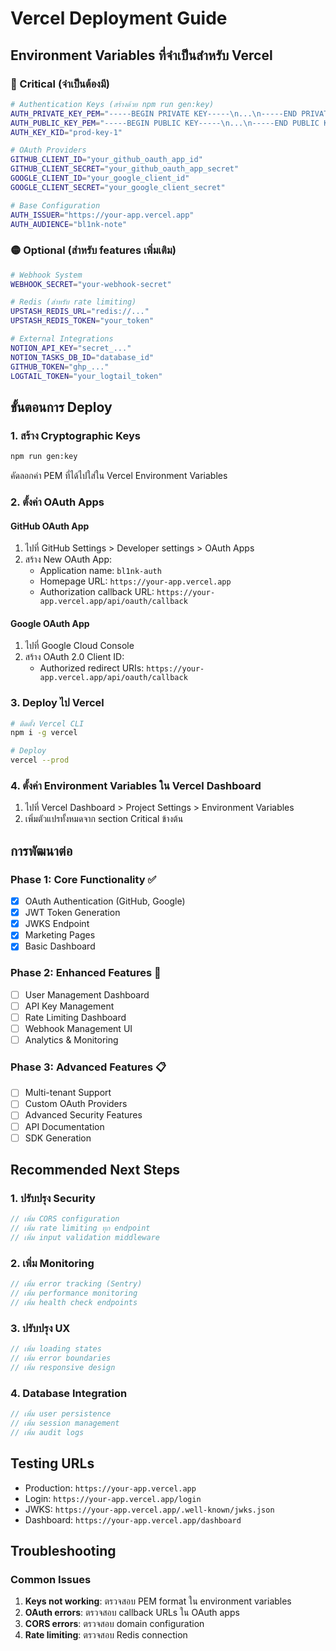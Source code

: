 # Vercel Deployment Guide

## Environment Variables ที่จำเป็นสำหรับ Vercel

### 🔴 Critical (จำเป็นต้องมี)
```bash
# Authentication Keys (สร้างด้วย npm run gen:key)
AUTH_PRIVATE_KEY_PEM="-----BEGIN PRIVATE KEY-----\n...\n-----END PRIVATE KEY-----"
AUTH_PUBLIC_KEY_PEM="-----BEGIN PUBLIC KEY-----\n...\n-----END PUBLIC KEY-----"
AUTH_KEY_KID="prod-key-1"

# OAuth Providers
GITHUB_CLIENT_ID="your_github_oauth_app_id"
GITHUB_CLIENT_SECRET="your_github_oauth_app_secret"
GOOGLE_CLIENT_ID="your_google_client_id"
GOOGLE_CLIENT_SECRET="your_google_client_secret"

# Base Configuration
AUTH_ISSUER="https://your-app.vercel.app"
AUTH_AUDIENCE="bl1nk-note"
```

### 🟡 Optional (สำหรับ features เพิ่มเติม)
```bash
# Webhook System
WEBHOOK_SECRET="your-webhook-secret"

# Redis (สำหรับ rate limiting)
UPSTASH_REDIS_URL="redis://..."
UPSTASH_REDIS_TOKEN="your_token"

# External Integrations
NOTION_API_KEY="secret_..."
NOTION_TASKS_DB_ID="database_id"
GITHUB_TOKEN="ghp_..."
LOGTAIL_TOKEN="your_logtail_token"
```

## ขั้นตอนการ Deploy

### 1. สร้าง Cryptographic Keys
```bash
npm run gen:key
```
คัดลอกค่า PEM ที่ได้ไปใส่ใน Vercel Environment Variables

### 2. ตั้งค่า OAuth Apps

#### GitHub OAuth App
1. ไปที่ GitHub Settings > Developer settings > OAuth Apps
2. สร้าง New OAuth App:
   - Application name: `bl1nk-auth`
   - Homepage URL: `https://your-app.vercel.app`
   - Authorization callback URL: `https://your-app.vercel.app/api/oauth/callback`

#### Google OAuth App
1. ไปที่ Google Cloud Console
2. สร้าง OAuth 2.0 Client ID:
   - Authorized redirect URIs: `https://your-app.vercel.app/api/oauth/callback`

### 3. Deploy ไป Vercel
```bash
# ติดตั้ง Vercel CLI
npm i -g vercel

# Deploy
vercel --prod
```

### 4. ตั้งค่า Environment Variables ใน Vercel Dashboard
1. ไปที่ Vercel Dashboard > Project Settings > Environment Variables
2. เพิ่มตัวแปรทั้งหมดจาก section Critical ข้างต้น

## การพัฒนาต่อ

### Phase 1: Core Functionality ✅
- [x] OAuth Authentication (GitHub, Google)
- [x] JWT Token Generation
- [x] JWKS Endpoint
- [x] Marketing Pages
- [x] Basic Dashboard

### Phase 2: Enhanced Features 🚧
- [ ] User Management Dashboard
- [ ] API Key Management
- [ ] Rate Limiting Dashboard
- [ ] Webhook Management UI
- [ ] Analytics & Monitoring

### Phase 3: Advanced Features 📋
- [ ] Multi-tenant Support
- [ ] Custom OAuth Providers
- [ ] Advanced Security Features
- [ ] API Documentation
- [ ] SDK Generation

## Recommended Next Steps

### 1. ปรับปรุง Security
```typescript
// เพิ่ม CORS configuration
// เพิ่ม rate limiting ทุก endpoint
// เพิ่ม input validation middleware
```

### 2. เพิ่ม Monitoring
```typescript
// เพิ่ม error tracking (Sentry)
// เพิ่ม performance monitoring
// เพิ่ม health check endpoints
```

### 3. ปรับปรุง UX
```typescript
// เพิ่ม loading states
// เพิ่ม error boundaries
// เพิ่ม responsive design
```

### 4. Database Integration
```typescript
// เพิ่ม user persistence
// เพิ่ม session management
// เพิ่ม audit logs
```

## Testing URLs
- Production: `https://your-app.vercel.app`
- Login: `https://your-app.vercel.app/login`
- JWKS: `https://your-app.vercel.app/.well-known/jwks.json`
- Dashboard: `https://your-app.vercel.app/dashboard`

## Troubleshooting

### Common Issues
1. **Keys not working**: ตรวจสอบ PEM format ใน environment variables
2. **OAuth errors**: ตรวจสอบ callback URLs ใน OAuth apps
3. **CORS errors**: ตรวจสอบ domain configuration
4. **Rate limiting**: ตรวจสอบ Redis connection